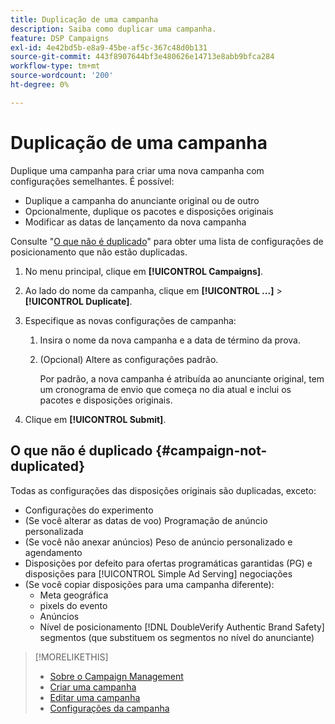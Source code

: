 ```yaml
---
title: Duplicação de uma campanha
description: Saiba como duplicar uma campanha.
feature: DSP Campaigns
exl-id: 4e42bd5b-e8a9-45be-af5c-367c48d0b131
source-git-commit: 443f8907644bf3e480626e14713e8abb9bfca284
workflow-type: tm+mt
source-wordcount: '200'
ht-degree: 0%

---
```


# Duplicação de uma campanha

<!-- Some placements don't have this option. Clarify which placement types aren't eligible -- is it PG placements, or all placements using private inventory? And anything else? -->

Duplique uma campanha para criar uma nova campanha com configurações semelhantes. É possível:

* Duplique a campanha do anunciante original ou de outro
* Opcionalmente, duplique os pacotes e disposições originais
* Modificar as datas de lançamento da nova campanha

Consulte &quot;[O que não é duplicado](#campaign-not-duplicated)&quot; para obter uma lista de configurações de posicionamento que não estão duplicadas.

1. No menu principal, clique em **[!UICONTROL Campaigns]**.

1. Ao lado do nome da campanha, clique em **[!UICONTROL ...]** > **[!UICONTROL Duplicate]**.

1. Especifique as novas configurações de campanha:

   1. Insira o nome da nova campanha e a data de término da prova.

   1. (Opcional) Altere as configurações padrão.

      Por padrão, a nova campanha é atribuída ao anunciante original, tem um cronograma de envio que começa no dia atual e inclui os pacotes e disposições originais.

1. Clique em **[!UICONTROL Submit]**.

## O que não é duplicado {#campaign-not-duplicated}

Todas as configurações das disposições originais são duplicadas, exceto:

* Configurações do experimento
* (Se você alterar as datas de voo) Programação de anúncio personalizada
* (Se você não anexar anúncios) Peso de anúncio personalizado e agendamento
* Disposições por defeito para ofertas programáticas garantidas (PG) e disposições para [!UICONTROL Simple Ad Serving] negociações
* (Se você copiar disposições para uma campanha diferente):
   * Meta geográfica
   * pixels do evento
   * Anúncios
   * Nível de posicionamento [!DNL DoubleVerify Authentic Brand Safety] segmentos (que substituem os segmentos no nível do anunciante)

>[!MORELIKETHIS]
>
>* [Sobre o Campaign Management](campaign-about.md)
>* [Criar uma campanha](campaign-create.md)
>* [Editar uma campanha](campaign-edit.md)
>* [Configurações da campanha](campaign-settings.md)

